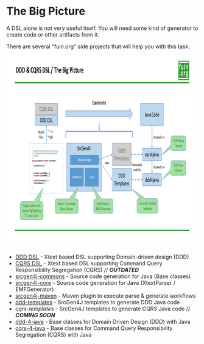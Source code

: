The Big Picture
===============

A DSL alone is not very useful itself. You will need some kind of generator to create code or other artifacts from it. 

There are several "fuin.org" side projects that will help you with this task:

[<img src="ddd-dsl-big-pcture.png" width="896" height="504">](ddd-dsl-big-pcture.png)

* [DDD DSL](https://github.com/fuinorg/org.fuin.dsl.ddd/) - Xtext based DSL supporting Domain-driven design (DDD)
* [CQRS DSL](https://github.com/fuinorg/org.fuin.dsl.cqrs/) - Xtext based DSL supporting Command Query Responsibility Segregation (CQRS) // ___OUTDATED___
* [srcgen4j-commons](https://github.com/fuinorg/srcgen4j-commons) - Source code generation for Java (Base classes)
* [srcgen4j-core](https://github.com/fuinorg/srcgen4j-core) - Source code generation for Java (XtextParser / EMFGenerator)
* [srcgen4j-maven](https://github.com/fuinorg/srcgen4j-maven) - Maven plugin to execute parse & generate workflows
* [ddd-templates](https://github.com/fuinorg/ddd-templates) - SrcGen4J templates to generate DDD Java code
* *cqrs-templates* - SrcGen4J templates to generate CQRS Java code // ___COMING SOON___
* [ddd-4-java](https://github.com/fuinorg/ddd-4-java) - Base classes for Domain Driven Design (DDD) with Java
* [cqrs-4-java](https://github.com/fuinorg/cqrs-4-java) - Base classes for Command Query Responsibility Segregation (CQRS) with Java



